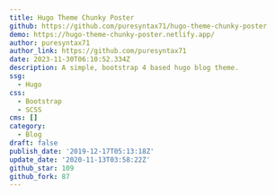 ```yaml
---
title: Hugo Theme Chunky Poster
github: https://github.com/puresyntax71/hugo-theme-chunky-poster
demo: https://hugo-theme-chunky-poster.netlify.app/
author: puresyntax71
author_link: https://github.com/puresyntax71
date: 2023-11-30T06:10:52.334Z
description: A simple, bootstrap 4 based hugo blog theme.
ssg:
  - Hugo
css:
  - Bootstrap
  - SCSS
cms: []
category:
  - Blog
draft: false
publish_date: '2019-12-17T05:13:18Z'
update_date: '2020-11-13T03:58:22Z'
github_star: 109
github_fork: 87
---
```

